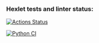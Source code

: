### Hexlet tests and linter status:
[![Actions Status](https://github.com/DaniilShomin/python-project-83/actions/workflows/hexlet-check.yml/badge.svg)](https://github.com/DaniilShomin/python-project-83/actions)

[![Python CI](https://github.com/DaniilShomin/python-project-83/actions/workflows/pyci.yml/badge.svg)](https://github.com/DaniilShomin/python-project-83/actions/workflows/pyci.yml)